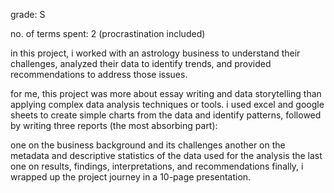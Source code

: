grade: S

no. of terms spent: 2 (procrastination included)

in this project, i worked with an astrology business to understand their challenges, analyzed their data to identify trends, and provided recommendations to address those issues.

for me, this project was more about essay writing and data storytelling than applying complex data analysis techniques or tools. i used excel and google sheets to create simple charts from the data and identify patterns, followed by writing three reports (the most absorbing part):

one on the business background and its challenges
another on the metadata and descriptive statistics of the data used for the analysis
the last one on results, findings, interpretations, and recommendations
finally, i wrapped up the project journey in a 10-page presentation.
